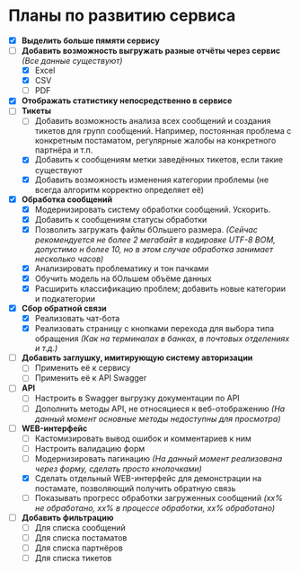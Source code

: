 # Планы по развитию сервиса
- [x] **Выделить больше пямяти сервису**
- [ ] **Добавить возможность выгружать разные отчёты через сервис** *(Все данные существуют)*
  - [x] Excel
  - [x] CSV
  - [ ] PDF
- [x] **Отображать статистику непосредственно в сервисе**
- [ ] **Тикеты**
  - [ ] Добавить возможность анализа всех сообщений и создания тикетов для групп сообщений. Например, постоянная проблема с конкретным постаматом, регулярные жалобы на конкретного партнёра и т.п.
  - [x] Добавить к сообщениям метки заведённых тикетов, если такие существуют
  - [x] Добавить возможность изменения категории проблемы (не всегда алгоритм корректно определяет её)
- [x] **Обработка сообщений**
  - [x] Модернизировать систему обработки сообщений. Ускорить.
  - [x] Добавить к сообщениям статусы обработки
  - [x] Позволить загружать файлы бОльшего размера. *(Сейчас рекомендуется не более 2 мегабайт в кодировке UTF-8 BOM, допустимо н более 10, но в этом случае обработка занимает несколько часов)*
  - [x] Анализировать проблематику и тон пачками
  - [x] Обучить модель на бОльшем объёме данных
  - [x] Расширить классификацию проблем; добавить новые категории и подкатегории
- [x] **Сбор обратной связи**
  - [x] Реализовать чат-бота
  - [x] Реализовать страницу с кнопками перехода для выбора типа обращения *(Как на терминалах в банках, в почтовых отделениях и т.д.)*
- [ ] **Добавить заглушку, имитирующую систему авторизации**
  - [ ] Применить её к сервису
  - [ ] Применить её к API Swagger
- [ ] **API**
  - [ ] Настроить в Swagger выгрузку документации по API
  - [ ] Дополнить методы API, не относяциеся к веб-отображению *(На данный момент основные методы недоступны для просмотра)* 
- [ ] **WEB-интерфейс**
  - [ ] Кастомизировать вывод ошибок и комментариев к ним
  - [ ] Настроить валидацию форм
  - [ ] Модернизировать пагинацию *(На данный момент реализована через форму, сделать просто кнопочками)*
  - [x] Сделать отдельный WEB-интерфейс для демонстрации на постамате, позволяющий получить обратную связь
  - [ ] Показывать прогресс обработки загруженных сообщений *(хх% не обработано, хх% в процессе обработки, хх% обработано)*
- [ ] **Добавить фильтрацию**
  - [ ] Для списка сообщений
  - [ ] Для списка постаматов
  - [ ] Для списка партнёров
  - [ ] Для списка тикетов
